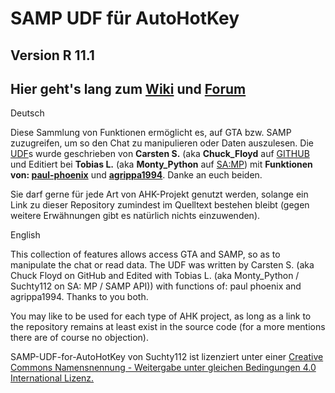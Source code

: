 SAMP UDF für AutoHotKey
=======================
Version R 11.1
----------

Hier geht's lang zum [Wiki](http://wiki.samp-udf.net/index.php?title=Hauptseite) und [Forum](http://samp-udf.net)
---

Deutsch

Diese Sammlung von Funktionen ermöglicht es, auf GTA bzw. SAMP zuzugreifen, um so den Chat zu manipulieren oder Daten auszulesen.
Die [UDF](http://de.wikipedia.org/wiki/User_Defined_Function)s wurde geschrieben von **Carsten S.** (aka **Chuck_Floyd** auf [GITHUB](https://github.com/FrozenBrain/) und Editiert bei **Tobias L.** (aka **Monty_Python** auf [SA:MP](http://sa-mp.de)) mit **Funktionen von: [paul-phoenix](https://github.com/paul-phoenix/)** und **[agrippa1994](https://github.com/agrippa1994/)**. Danke an euch beiden.


Sie darf gerne für jede Art von AHK-Projekt genutzt werden, solange ein Link zu dieser Repository zumindest im Quelltext bestehen bleibt (gegen weitere Erwähnungen gibt es natürlich nichts einzuwenden).

English

This collection of features allows access GTA and SAMP, so as to manipulate the chat or read data. The UDF was written by Carsten S. (aka Chuck Floyd on GitHub and Edited with Tobias L. (aka Monty_Python / Suchty112 on SA: MP / SAMP API)) with functions of: paul phoenix and agrippa1994. Thanks to you both.

You may like to be used for each type of AHK project, as long as a link to the repository remains at least exist in the source code (for a more mentions there are of course no objection).

SAMP-UDF-for-AutoHotKey von Suchty112 ist lizenziert unter einer
[Creative Commons Namensnennung - Weitergabe unter gleichen Bedingungen 4.0 International Lizenz.](http://creativecommons.org/licenses/by-sa/4.0/)
